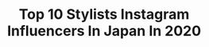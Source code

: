 ---
title: Top 10 Stylists Instagram Influencers In Japan In 2020
description: >-
  Find top stylists Instagram influencers in Japan in 2020. Most popular hashtags: #pr #coupleshoot #snackswkfilm.
platform: Instagram
hits: 95
text_top: Identify the best Instagram profiles on inBeat.
text_bottom: inBeat aggregates 95 Instagram influencers like this in Japan for you to connect with.
profiles:
  - username: "shinosuganuma"
    fullname: >-
      Shino Suganuma 管沼詩乃
    bio: >-
      Stylist
    location: "Japan"
    followers: 6406
    engagement: 315
    commentsToLikes: 0.013322
    id: ck5bztpj5rtn10i118sjwt356
    verified: false
    hashtags: "#ellejapon, #repost, #girlofthemonth, #voguegirl"
  - username: "hironamarubayashi"
    fullname: >-
      丸林広奈
    bio: >-
      Stylist
    location: "Japan"
    followers: 101531
    engagement: 165
    commentsToLikes: 0.007015
    id: ck0tv5h1ia0q50i194s274j37
    verified: false
    hashtags: "#suqqu, #phoebebeautyup, #flowers, #penhaligons"
  - username: "snackswk"
    fullname: >-
      𝕾𝖓𝖆𝖈𝖐 𝕾𝖜𝖐 🕷
    bio: >-
      OWNER @narcissism.official | @ncsstudio_ CREATIVE DIRECTOR @winaworeofficial. STYLIST #saysawakastylist ⭕️FOR WORK PLEASE DM ⭕️ 👇🏻 YOUTUBE CHANEL👇🏻
    location: "Japan"
    followers: 23810
    engagement: 738
    commentsToLikes: 0.006395
    id: ckap458z45wh60i78lnm4vvcp
    verified: false
    hashtags: "#snackswkfilm, #winawore, #winaworeofficial, #spreader"
  - username: "miyutomii88"
    fullname: >-
      とみい
    bio: >-
      ライブ、カラオケ、歯科衛生士、ちゃちゃまる @chachamalu88 twitter→miyutomii88 Tik Tok→miyutomii stylist @pocher_official YouTubeやってます！ とみいちゃんねる
    location: "Japan"
    followers: 105538
    engagement: 394
    commentsToLikes: 0.002512
    id: ck5zreix5wfqt0i14pkar844t
    verified: false
    hashtags: "#chifure, #cosmetics, #furbo, #vlog"
  - username: "hakarinian"
    fullname: >-
      Karina Ha
    bio: >-
      • Branding Stylist, Creative & Art Director • ELLE Magazine Star Contributor, Lifestyle Content Creator
    location: "Japan"
    followers: 34354
    engagement: 311
    commentsToLikes: 0.010536
    id: ckap0fsdwq2zc0i78zoxsm8ig
    verified: false
    hashtags: "#pinkribboncoloringchallenge, #360wellness, #turnlifeon, #powerpack"
  - username: "yurikaden"
    fullname: >-
      YURIKA NAKANO
    bio: >-
      stylist ゆりかでん スタイリングのご依頼はLOVABLEまでお願いします #ゆりかでんのバッグ @curlychou_
    location: "Japan"
    followers: 18360
    engagement: 512
    commentsToLikes: 0.001614
    id: ck15qj8a634010i19sq0ldalb
    verified: false
    hashtags: "#mywork, #curlychou, #ootd, #youtube"
  - username: "inkimono"
    fullname: >-
      Stasia🇵🇱Stylist & Photographer
    bio: >-
      👘Professional licensed kimono stylist & photographer 着付け師/プロフォトグラファー ＊Kimono Experience: personalized styling, lecture + pro photoshoot; INFO:
    location: "Japan"
    followers: 12267
    engagement: 866
    commentsToLikes: 0.016905
    id: ck5zungra2p270i14d5ya1h7j
    verified: false
    hashtags: "#coupleshoot, #120daysinkimono, #kimonoshoot, #kimonostyling"
  - username: "ryutaronagasawa"
    fullname: >-
      Ryutaro
    bio: >-
      OOO YY / Top stylist Reserve - 0337808331 or Instagram DM Address - 代官山町12-16シンフォニー代官山201
    location: "Japan"
    followers: 36759
    engagement: 271
    commentsToLikes: 0.002182
    id: ck138v3ywi6hj0i19qkfuwwll
    verified: false
    hashtags: "#driesvannoten, #bandofoutsiders, #ourlegacy, #oooyy"
  - username: "naokookusa"
    fullname: >-
      Naoko Okusa_official
    bio: >-
      #stylist #love fashion #salsa
    location: "Japan"
    followers: 291507
    engagement: 164
    commentsToLikes: 0.005336
    id: ck0vzcdjz8eib0i19lw7dorg5
    verified: false
    hashtags: "#vermeilpariena, #theory, #amarcstore, #cos"
  - username: "_wadaerika"
    fullname: >-
      和田えりか
    bio: >-
      (28)158 🐶/ @tofu.311 お仕事のご依頼はメッセージでお願いします📨🗞🖊 ▶︎詳細は必ずご記入ください 🚥企業様以外のDM個別返信は対応できないです pocher / stylist 🩲
    location: "Japan"
    followers: 126879
    engagement: 170
    commentsToLikes: 0.002839
    id: ck5hcu550jzht0i11bx91fumn
    verified: false
    hashtags: "#wadaerika, #sabon, #reldi, #pr"
---